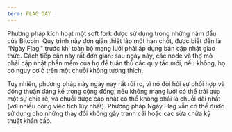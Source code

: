 ```yaml
---
term: FLAG DAY
---
```


Phương pháp kích hoạt một soft fork được sử dụng trong những năm đầu của Bitcoin. Quy trình này đơn giản thiết lập một hạn chót, được biết đến là "Ngày Flag," trước khi toàn bộ mạng lưới phải áp dụng bản cập nhật giao thức. Cách tiếp cận này rất đơn giản: sau ngày này, các node và thợ mỏ phải cập nhật phần mềm của họ để tuân thủ các quy tắc mới, nếu không, họ có nguy cơ ở trên một chuỗi không tương thích.

Tuy nhiên, phương pháp này ngày nay rất rủi ro, vì nó đòi hỏi sự phối hợp và đồng thuận đáng kể trong cộng đồng, nếu không mạng lưới có thể trải qua một sự chia rẽ, và chuỗi được cập nhật có thể không phải là chuỗi dài nhất (với nhiều công việc tích lũy nhất). Phương pháp Ngày Flag vẫn có thể được sử dụng cho những thay đổi không gây tranh cãi hoặc các sửa chữa kỹ thuật khẩn cấp.